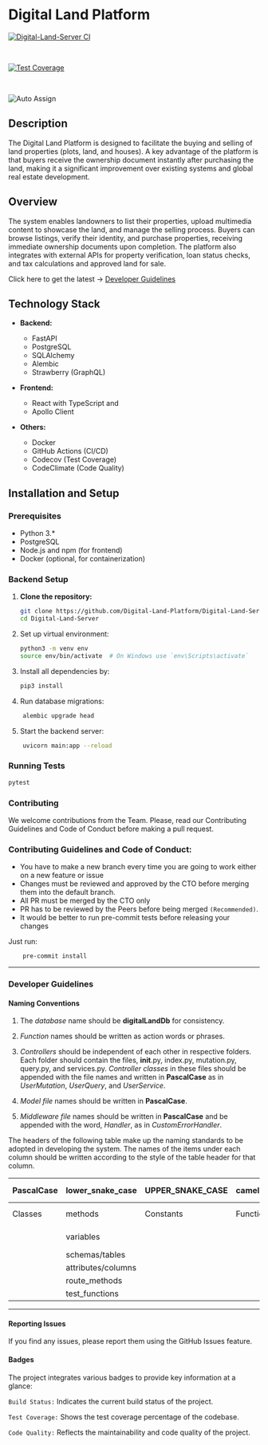 # Digital Land Platform

[![Digital-Land-Server CI](https://github.com/Digital-Land-Platform/Digital-Land-Server/actions/workflows/ci.yml/badge.svg)](https://github.com/Digital-Land-Platform/Digital-Land-Server/actions/workflows/ci.yml)
&nbsp;&nbsp;
<!-- [![Build Status](https://github.com/Digital-Land-Platform/Digital-Land-Server/workflows/ci.yml/badge.svg)](https://github.com/Digital-Land-Platform/Digital-Land-Server/actions)-->&nbsp;&nbsp;
[![Test Coverage](https://codecov.io/gh/Digital-Land-Platform/Digital-Land-Server/branch/develop/graph/badge.svg)](https://codecov.io/gh/Digital-Land-Platform/Digital-Land-Server/)&nbsp;&nbsp;
<!-- [![Code Quality](https://api.codeclimate.com/v1/badges/yourbadgeid/maintainability)](https://codeclimate.com/github/Digital-Land-Platform/Digital-Land-Server/maintainability)-->&nbsp;&nbsp;
![Auto Assign](https://github.com/Digital-Land-Platform/Digital-Land-Server/actions/workflows/auto-assign.yml/badge.svg)

## Description

The Digital Land Platform is designed to facilitate the buying and selling of land properties (plots, land, and houses). A key advantage of the platform is that buyers receive the ownership document instantly after purchasing the land, making it a significant improvement over existing systems and global real estate development.

## Overview

The system enables landowners to list their properties, upload multimedia content to showcase the land, and manage the selling process. Buyers can browse listings, verify their identity, and purchase properties, receiving immediate ownership documents upon completion. The platform also integrates with external APIs for property verification, loan status checks, and tax calculations and approved land for sale.

Click here to get the latest -> <a href="#dev_guide">Developer Guidelines</a>

## Technology Stack

- **Backend:**
  - FastAPI
  - PostgreSQL
  - SQLAlchemy
  - Alembic
  - Strawberry (GraphQL)

- **Frontend:**
  - React with TypeScript and
  - Apollo Client

- **Others:**
  - Docker
  - GitHub Actions (CI/CD)
  - Codecov (Test Coverage)
  - CodeClimate (Code Quality)

## Installation and Setup

### Prerequisites

- Python 3.*
- PostgreSQL
- Node.js and npm (for frontend)
- Docker (optional, for containerization)

### Backend Setup

1. **Clone the repository:**

   ```bash
   git clone https://github.com/Digital-Land-Platform/Digital-Land-Server.git
   cd Digital-Land-Server
   ```

2. Set up virtual environment:

    ```bash
    python3 -m venv env
    source env/bin/activate  # On Windows use `env\Scripts\activate`
    ```

3. Install all dependencies by:

   ```bash
   pip3 install
   ```
   
4. Run database migrations:

```bash
    alembic upgrade head
```

5. Start the backend server:

```bash
    uvicorn main:app --reload
```

### Running Tests

```bash
pytest
```

### Contributing

We welcome contributions from the Team. Please, read our Contributing Guidelines and Code of Conduct before making a pull request.

### Contributing Guidelines and Code of Conduct:

- You have to make a new branch every time you are going to work either on a new feature or issue
- Changes must be reviewed and approved by the CTO before merging them into the default branch.
- All PR must be merged by the CTO only
- PR has to be reviewed by the Peers before being merged `(Recommended)`.
- It would be better to run pre-commit tests before releasing your changes

Just run:

```bash
    pre-commit install
```


---

<h3 id="dev_guide">Developer Guidelines</h3>

#### Naming Conventions

1. The *database* name should be **digitalLandDb** for consistency.

2. *Function* names should be written as action words or phrases.

3. *Controllers* should be independent of each other in respective folders. Each folder should contain the files, __init__.py, index.py, mutation.py, query.py, and services.py. *Controller classes* in these files should be appended with the file names and written in **PascalCase** as in *UserMutation*, *UserQuery*, and *UserService*.

4. *Model file* names should be written in **PascalCase**.

5. *Middleware file* names should be written in **PascalCase** and be appended with the word, *Handler*, as in *CustomErrorHandler*.


The headers of the following table make up the naming standards to be adopted in developing the system.
The names of the items under each column should be written according to the style of the table header for that column.

| PascalCase        | lower_snake_case | UPPER_SNAKE_CASE | camelCase        | khebab-case      |
|  ---------------- | ---------------- | ---------------- | ---------------- | ---------------- |
| Classes           | methods          | Constants        | Functions        | docker-compose   |
|                   | variables        |                  |                  | git-branch  |
|                   | schemas/tables   |        |      |                  |
|                   | attributes/columns |        |      |                  |
|                   | route_methods    |        |      |                  |
|                   | test_functions   |        |      |                  |

---


#### Reporting Issues

If you find any issues, please report them using the GitHub Issues feature.

#### Badges

The project integrates various badges to provide key information at a glance:

`Build Status:` Indicates the current build status of the project.

`Test Coverage:` Shows the test coverage percentage of the codebase.

`Code Quality:` Reflects the maintainability and code quality of the project.
